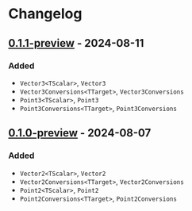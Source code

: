 # Changelog

## [0.1.1-preview] - 2024-08-11

### Added

- `Vector3<TScalar>`, `Vector3`
- `Vector3Conversions<TTarget>`, `Vector3Conversions`
- `Point3<TScalar>`, `Point3`
- `Point3Conversions<TTarget>`, `Point3Conversions`

## [0.1.0-preview] - 2024-08-07

### Added

- `Vector2<TScalar>`, `Vector2`
- `Vector2Conversions<TTarget>`, `Vector2Conversions`
- `Point2<TScalar>`, `Point2`
- `Point2Conversions<TTarget>`, `Point2Conversions`

[Unreleased]: https://github.com/qbit86/euclidean-space/compare/euclidean-space-0.1.1-preview...HEAD

[0.1.1-preview]: https://github.com/qbit86/euclidean-space/compare/euclidean-space-0.1.0-preview...euclidean-space-0.1.1-preview

[0.1.0-preview]: https://github.com/qbit86/euclidean-space/releases/tag/euclidean-space-0.1.0-preview
